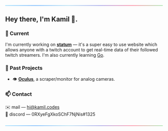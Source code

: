 ![line](https://github.com/DPM97/DPM97/blob/master/line.gif)
## Hey there, I'm Kamil 👋.

### 🎯 Current

I'm currently working on **[statum](https://github.com/k9mil/statum)** — it's a super easy to use website which allows anyone with a twitch account to get real-time data of their followed twitch streamers. I'm also currently learning [Go](https://golang.org/).

### 🎨 Past Projects
- 👁️ **[Oculus](https://github.com/k9mil/oculus)**, a scraper/monitor for analog cameras.

### 📫 Contact

✉️ mail — [hi@kamil.codes](mailto:hi@kamil.codes)\
💬 discord — 0RXyeFgXkoSChF7NjNis#1325

![line](https://github.com/DPM97/DPM97/blob/master/line.gif)
